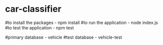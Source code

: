 # car-classifier

#to install the packages - npm install
#to run the application - node index.js
#to test the application - npm test

#primary database - vehicle
#test database - vehicle-test
